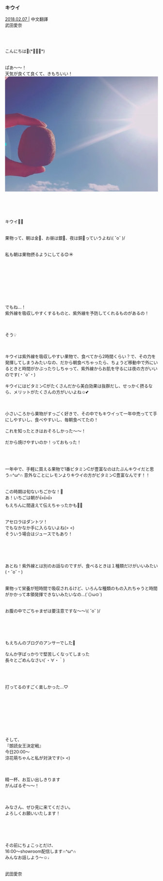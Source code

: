 ### キウイ
<a target="_blank" rel="noreferrer noopener" href="http://blog.nanabunnonijyuuni.com/s/n227/diary/detail/524?ima=1221&cd=blog">2018.02.07 </a>| 中文翻譯<a target="_blank" rel="noreferrer noopener" href=""></a><br>
武田愛奈<br>
<p><br><br><br>
こんにちは🥝(*ﾟ∀ﾟ*)<br><br><br>
ぱあ〜〜！<br>
天気が良くて良くて、きもちいい！<br>
<img src="../../../../../Album/Backup/Blog/Aina/Feb2018/20180207_Blog_Aina_1.jpg"><br><br><br><br><br><br>
キウイ🥝🥝<br><br><br>
果物って、朝は金🥇、お昼は銀🥈、夜は銅🥉っていうよね\( ˆoˆ )/<br><br><br>
私も朝は果物摂るようにしてる😊☀️<br><br><br><br><br><br><br><br><br><br>
でもね…！<br>
紫外線を吸収しやすくするものと、紫外線を予防してくれるものがあるの！<br><br><br><br>
そう💡<br><br><br><br>
キウイは紫外線を吸収しやすい果物で、食べてから2時間くらい？で、その力を発揮してしまうみたいなの、だから朝食べちゃったら、ちょうど移動中で外にいるときと時間がかぶったりしちゃって、紫外線からお肌を守るには夜の方がいいのです(﹡ˆoˆ﹡)<br><br>
キウイにはビタミンCがたくさんだから美白効果は抜群だし、せっかく摂るなら、メリットがたくさんの方がいいよね☺️💕<br><br><br><br>
小さいころから果物がすっごく好きで、その中でもキウイって一年中売ってて手にしやすいし、食べやすいし、毎朝食べてたの！<br><br>
これを知ったときはおそろしかった〜〜！<br><br>
だから焼けやすいのか！っておもった！<br><br><br><br><br>
一年中で、手軽に買える果物で1番ビタミンCが豊富なのはたぶんキウイだと思う∩^ω^∩
意外なことにレモンよりキウイの方がビタミンC豊富なんです！！<br><br><br>
この時期は旬ないちごかな！🍓<br>
あ！いちごは朝が👍👍👍<br>
もえちんに間違えて伝えちゃったかも🙌🏻<br><br><br>
アセロラはダントツ！<br>
でもなかなか手に入らないよね(> <)<br>
そういう場合はジュースでもあり！<br><br><br><br><br><br>
あとね！紫外線とは別のお話なのですが、食べるときは１種類だけがいいみたい(﹡ˆoˆ﹡)<br><br><br>
果物って栄養が短時間で吸収されるけど、いろんな種類のもの入れちゃうと時間がかかって本領発揮できないみたいなの…(´⊙ω⊙`)<br><br><br>
お腹の中でごちゃまぜは要注意ですな〜〜\( ˆoˆ )/<br><br><br><br><br><br>
もえちんのブログのアンサーでした🐾<br><br>
なんか字ばっかりで堅苦しくなってしまった<br>
長々とごめんなさい(´・∀・｀)<br><br><br><br><br>
打ってるのすごく楽しかった…♡<br><br><br><br><br><br><br><br><br><br>
そして、<br>
『朗読女王決定戦』<br>
今日20:00〜<br>
涼花萌ちゃんと私が対決です(> <)<br><br><br><br>
精一杯、お互い出しきります<br>
がんばるぞ〜〜！<br><br><br><br>
みなさん、ぜひ見に来てください。<br>
よろしくお願いいたします！<br><br><br><br><br><br>
その前にちょこっとだけ、<br>
16:00〜showroom配信します∩^ω^∩<br>
みんなお話しよう〜☺️♩<br><br><br>
武田愛奈</p>